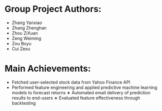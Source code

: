 # Group Project Authors:
* Zhang Yanxiao
* Zhang Zhenghan
* Zhou ZiXuan
* Zeng Weiming
* Zou Boyu
* Cui Zexu

# Main Achievements:    
* Fetched user-selected stock data from Yahoo Finance API
* Performed feature engineering and applied predictive machine learning models to forecast returns
∗ Automated email delivery of prediction results to end-users
∗ Evaluated feature effectiveness through backtesting   

